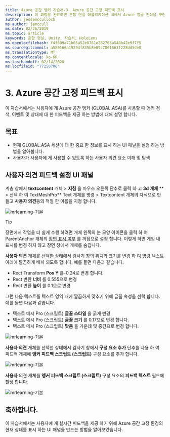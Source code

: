 ```yaml
---
title: Azure 공간 앵커 자습서-3. Azure 공간 고정 피드백 표시
description: 이 과정을 완료하면 혼합 현실 애플리케이션 내에서 Azure 얼굴 인식을 구현하는 방법을 이해할 수 있습니다.
author: jessemcculloch
ms.author: jemccull
ms.date: 02/26/2019
ms.topic: article
keywords: 혼합 현실, Unity, 자습서, HoloLens
ms.openlocfilehash: f4f609a71b05a52e8761e282763a540b42e9f7f5
ms.sourcegitcommit: a580166a19294f835b8e09c780f663f228dd5de0
ms.translationtype: MT
ms.contentlocale: ko-KR
ms.lasthandoff: 02/14/2020
ms.locfileid: "77250706"
---
```

# <a name="3-displaying-azure-spatial-anchor-feedback"></a>3. Azure 공간 고정 피드백 표시

이 자습서에서는 사용자에 게 Azure 공간 앵커 (GLOBAL.ASA)를 사용할 때 앵커 검색, 이벤트 및 상태에 대 한 피드백을 제공 하는 방법에 대해 설명 합니다.

## <a name="objectives"></a>목표

* 현재 GLOBAL.ASA 세션에 대 한 중요 한 정보를 표시 하는 UI 패널을 설정 하는 방법을 알아봅니다.
* 사용자가 사용자에 게 사용할 수 있도록 하는 사용자 의견 요소 이해 및 탐색

## <a name="set-up-asa-feedback-ui-panel"></a>사용자 의견 피드백 설정 UI 패널

계층 창에서 **textcontent** 개체 > **지침** 을 마우스 오른쪽 단추로 클릭 하 고 **3d 개체** ** > 선택 하 여 TextMeshPro** Text 개체를 명령 > Textcontent 개체의 자식으로 만들고 **사용자 의견**등의 적절 한 이름을 지정 합니다.

![mrlearning-기본](images/mrlearning-asa/tutorial3-section1-step1-1.png)

> [!TIP]
> 장면에서 작업을 더 쉽게 수행 하려면 개체 왼쪽의 눈 모양 아이콘을 클릭 하 여 ParentAnchor 개체의 <a href="https://docs.unity3d.com/Manual/SceneVisibility.html" target="_blank">장면 표시 여부</a> 를 꺼짐으로 설정 합니다. 이렇게 하면 게임 내 표시를 변경 하지 않고 장면 창에서 개체를 숨깁니다.

**사용자 의견** 개체를 선택한 상태에서 검사기 창의 위치와 크기를 변경 하 여 명령 텍스트 아래에 깔끔하게 배치 되도록 합니다. 예를 들면 다음과 같습니다.

* Rect Transform **Pos Y** 를-0.24로 변경 합니다.
* Rect 변환 **너비** 를 0.555으로 변경
* Rect 변환 **높이** 를 0.1으로 변경

그런 다음 텍스트를 텍스트 영역 내에 깔끔하게 맞추기 위해 글꼴 속성을 선택 합니다. 예를 들면 다음과 같습니다.

* 텍스트 메시 Pro (스크립트) **글꼴 스타일** 을 굵게 변경
* 텍스트 메시 Pro (스크립트) **글꼴 크기** 를 0.17으로 변경 합니다.
* 텍스트 메시 Pro (스크립트) **맞춤** 을 가운데 및 중간으로 변경 합니다.

![mrlearning-기본](images/mrlearning-asa/tutorial3-section1-step1-2.png)

**사용자 의견** 개체를 선택한 상태에서 검사기 창에서 **구성 요소 추가** 단추를 사용 하 여 피드백 개체에 **앵커 피드백 스크립트 (스크립트)** 구성 요소를 추가 합니다.

![mrlearning-기본](images/mrlearning-asa/tutorial3-section1-step1-3.png)

**사용자** 의견 개체를 **앵커 피드백 스크립트 (스크립트)** 구성 요소의 **피드백 텍스트** 필드에 할당 합니다.

![mrlearning-기본](images/mrlearning-asa/tutorial3-section1-step1-4.png)

## <a name="congratulations"></a>축하합니다.

이 자습서에서는 사용자에 게 실시간 피드백을 제공 하기 위해 Azure 공간 고정 환경의 현재 상태를 표시 하는 UI 패널을 만드는 방법을 알아보았습니다.
